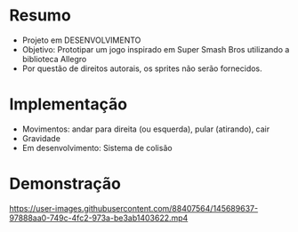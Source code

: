 # Resumo
- Projeto em DESENVOLVIMENTO
- Objetivo: Prototipar um jogo inspirado em Super Smash Bros utilizando a biblioteca Allegro
- Por questão de direitos autorais, os sprites não serão fornecidos.

# Implementação
- Movimentos: andar para direita (ou esquerda), pular (atirando), cair
- Gravidade
- Em desenvolvimento: Sistema de colisão

# Demonstração
https://user-images.githubusercontent.com/88407564/145689637-97888aa0-749c-4fc2-973a-be3ab1403622.mp4



